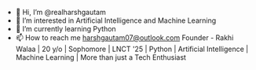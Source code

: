- 👋 Hi, I’m @realharshgautam
- 👀 I’m interested in Artificial Intelligence and Machine Learning 
- 🌱 I’m currently learning Python 
- 📫 How to reach me harshgautam07@outlook.com
Founder - Rakhi Walaa | 20 y/o | Sophomore | LNCT '25 | Python | Artificial Intelligence | Machine Learning | More than just a Tech Enthusiast
<!---
realharshgautam/realharshgautam is a ✨ special ✨ repository because its `README.md` (this file) appears on your GitHub profile.
You can click the Preview link to take a look at your changes.
--->

